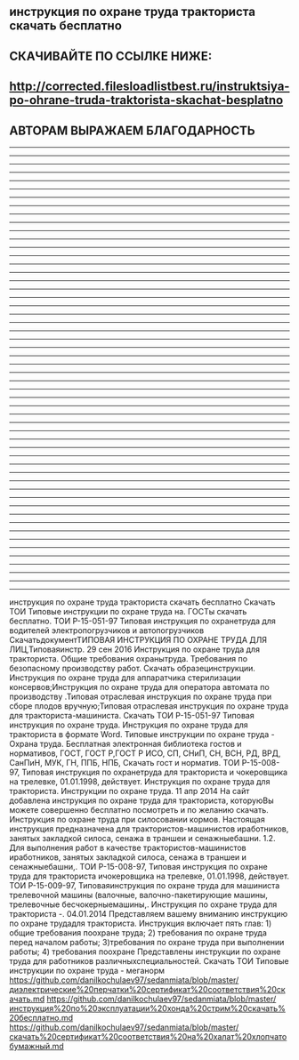 инструкция по охране труда тракториста скачать бесплатно
--------------------------------------------------
СКАЧИВАЙТЕ ПО ССЫЛКЕ НИЖЕ:
--------------------------------------------------
http://corrected.filesloadlistbest.ru/instruktsiya-po-ohrane-truda-traktorista-skachat-besplatno
--------------------------------------------------
АВТОРАМ ВЫРАЖАЕМ БЛАГОДАРНОСТЬ
--------------------------------------------------
--------------------------------------------------
--------------------------------------------------
--------------------------------------------------
--------------------------------------------------
--------------------------------------------------
--------------------------------------------------
--------------------------------------------------
--------------------------------------------------
--------------------------------------------------
--------------------------------------------------
--------------------------------------------------
--------------------------------------------------
--------------------------------------------------
--------------------------------------------------
--------------------------------------------------
--------------------------------------------------
--------------------------------------------------
--------------------------------------------------
--------------------------------------------------
--------------------------------------------------
--------------------------------------------------
--------------------------------------------------
--------------------------------------------------
--------------------------------------------------
--------------------------------------------------
--------------------------------------------------
--------------------------------------------------
--------------------------------------------------
--------------------------------------------------
--------------------------------------------------
--------------------------------------------------
--------------------------------------------------
--------------------------------------------------
--------------------------------------------------
--------------------------------------------------
--------------------------------------------------
--------------------------------------------------
--------------------------------------------------
--------------------------------------------------
--------------------------------------------------
--------------------------------------------------
--------------------------------------------------
--------------------------------------------------
--------------------------------------------------
--------------------------------------------------
--------------------------------------------------
--------------------------------------------------
--------------------------------------------------
--------------------------------------------------
--------------------------------------------------
--------------------------------------------------
--------------------------------------------------
--------------------------------------------------
--------------------------------------------------
инструкция по охране труда тракториста скачать бесплатно Скачать ТОИ Типовые инструкции по охране труда на. ГОСТы скачать бесплатно. ТОИ Р-15-051-97 Типовая инструкция по охранетруда для водителей электропогрузчиков и автопогрузчиков СкачатьдокументТИПОВАЯ ИНСТРУКЦИЯ ПО ОХРАНЕ ТРУДА ДЛЯ ЛИЦ,Типоваяинстр. 29 сен 2016  Инструкция по охране труда для тракториста. Общие требования охранытруда. Требования по безопасному производству работ. Скачать образецинструкции. Инструкция по охране труда для аппаратчика стерилизации консервов;Инструкция по охране труда для оператора автомата по производству .Типовая отраслевая инструкция по охране труда при сборе плодов вручную;Типовая отраслевая инструкция по охране труда для тракториста-машиниста. Скачать ТОИ Р-15-051-97 Типовая инструкция по охране труда. Инструкция по охране труда для тракториста в формате Word. Типовые инструкции по охране труда - Охрана труда. Бесплатная электронная библиотека гостов и нормативов, ГОСТ, ГОСТ Р,ГОСТ Р ИСО, СП, СНиП, СН, ВСН, РД, ВРД, СанПиН, МУК, ГН, ППБ, НПБ, Скачать гост и норматив.  ТОИ Р-15-008-97, Типовая инструкция по охранетруда для тракториста и чокеровщика на трелевке, 01.01.1998, действует.
Инструкция по охране труда для тракториста. Инструкции по охране труда. 11 апр 2014  На сайт добавлена инструкция по охране труда для тракториста, которуюВы можете совершенно бесплатно посмотреть и по желанию скачать. Инструкция по охране труда при силосовании кормов. Настоящая инструкция предназначена для трактористов-машинистов иработников, занятых закладкой силоса, сенажа в траншеи и сенажныебашни. 1.2. Для выполнения работ в качестве трактористов-машинистов иработников, занятых закладкой силоса, сенажа в траншеи и сенажныебашни,. ТОИ Р-15-008-97, Типовая инструкция по охране труда для тракториста ичокеровщика на трелевке, 01.01.1998, действует. ТОИ Р-15-009-97, Типоваяинструкция по охране труда для машиниста трелевочной машины (валочные, валочно-пакетирующие машины, трелевочные бесчокерныемашины,. Инструкция по охране труда для тракториста -. 04.01.2014  Представляем вашему вниманию инструкцию по охране трудадля тракториста. Инструкция включает пять глав: 1) общие требования поохране труда; 2) требования по охране труда перед началом работы; 3)требования по охране труда при выполнении работы; 4) требования поохране
Представлены инструкции по охране труда для работников различныхспециальностей. Скачать ТОИ Типовые инструкции по охране труда - меганорм
https://github.com/danilkochulaev97/sedanmiata/blob/master/диэлектрические%20перчатки%20сертификат%20соответствия%20скачать.md
https://github.com/danilkochulaev97/sedanmiata/blob/master/инструкция%20по%20эксплуатации%20хонда%20стрим%20скачать%20бесплатно.md
https://github.com/danilkochulaev97/sedanmiata/blob/master/скачать%20сертификат%20соответствия%20на%20халат%20хлопчатобумажный.md